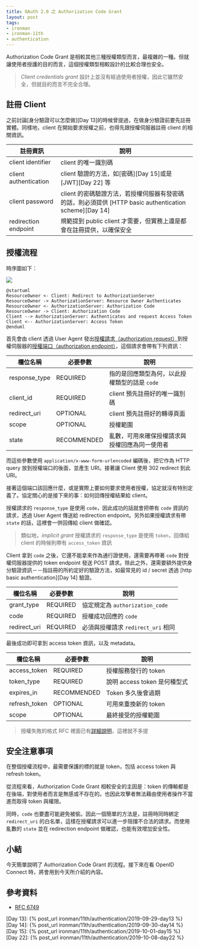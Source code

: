 ```yaml
---
title: OAuth 2.0 之 Authorization Code Grant
layout: post
tags:
- ironman
- ironman-11th
- authentication
---
```


Authorization Code Grant 是相較其他三種授權類型而言，最複雜的一種。但就讓使用者授護的目的而言，這個授權類型相較設計的比較合理也安全。

> *Client credentials grant* 設計上並沒有經過使用者授權，因此它雖然安全，但就目的而言不完全合理。

## 註冊 Client

之前討論[身分驗證可以怎麼做][Day 13]的時候曾提過，在做身分驗證前要先註冊實體。同樣地，client 在開始要求授權之前，也得先跟授權伺服器註冊 client 的相關資訊。

| 註冊資訊 | 說明 |
| --- | --- |
| client identifier | client 的唯一識別碼 |
| client authentication | client 驗證的方法，如[密碼][Day 15]或是 [JWT][Day 22] 等 |
| client password | client 的密碼驗證方法，若授權伺服器有發密碼的話，則必須提供 [HTTP basic authentication scheme][Day 14] |
| redirection endpoint | 規範提到 public client 才需要，但實務上還是都會在註冊提供，以確保安全 |

## 授權流程

時序圖如下：

![](http://www.plantuml.com/plantuml/png/TP1H2i8m44J_FSLS81SeHLfw0A5wWP0C6Am9RZOAdjvAwKTj_DrzE_FOBgiLBVVfC3Ad8ewdLwIWDHYcmAWDHleWT0fDw8jUauItrP3YcVAa_1oQOmrgi59Oi2ypfmTdbNdVNOtO334apttt8brbbnNCFyED4cpq43uAiw9tZZdZacwCQqnhwfPRk6FqytC_)

```
@startuml
ResourceOwner <- Client: Redirect to AuthorizationServer
ResourceOwner -> AuthorizationServer: Resource Owner Authenticates
ResourceOwner <- AuthorizationServer: Authorization Code
ResourceOwner -> Client: Authorization Code
Client --> AuthorizationServer: Authenticates and request Access Token
Client <-- AuthorizationServer: Access Token
@enduml
```

首先會由 client 透過 User Agent 發出[授權請求（authorization request）](https://tools.ietf.org/html/rfc6749#section-4.1.1)到授權伺服器的[授權端口（authorization endpoint）](https://tools.ietf.org/html/rfc6749#section-3.1)，這個請求會帶有下列資訊：

| 欄位名稱 | 必要參數 | 說明 |
| --- | --- | --- |
| response_type | REQUIRED | 指的是回應類型為何，以此授權類型的話是 `code` |
| client_id | REQUIRED | client 預先註冊好的唯一識別碼 |
| redirect_uri | OPTIONAL | client 預先註冊好的轉導頁面 |
| scope | OPTIONAL | 授權範圍 |
| state | RECOMMENDED | 亂數，可用來確保授權請求與授權回應為同一使用者 |

而這些參數使用 `application/x-www-form-urlencoded` 編碼後，把它作為 HTTP query 放到授權端口的後面，並產生 URI。接著讓 Client 使用 302 redirect 到此 URI。

接著這個端口該回應什麼，或是實際上要如何要求使用者授權，協定就沒有特別定義了。協定關心的是接下來的事：如何回傳授權結果給 client。

授權請求的 `response_type` 是使用 `code`，因此成功的話就會把帶有 `code` 資訊的請求，透過 User Agent 傳送給 redirection endpoint。另外如果授權請求有帶 `state` 的話，這裡會一併回傳給 client 做確認。

> 類似地，*implicit grant* 授權請求的 `response_type` 是使用 `token`，回傳給 client 的時候則帶有 `access_token` 資訊 

Client 拿到 `code` 之後，它還不能拿來作為通行證使用，還需要再帶著 `code` 對授權伺服器提供的 token endpoint 發送 POST 請求。除此之外，還需要額外提供身分驗證資訊－－指註冊的所約定好的驗證方法，如最常見的 id / secret 透過 [http basic authentication][Day 14] 驗證。

| 欄位名稱 | 必要參數 | 說明 |
| --- | --- | --- |
| grant_type | REQUIRED | 協定規定為 `authorization_code` |
| code | REQUIRED | 授權成功回應的 `code` |
| redirect_uri | REQUIRED | 必須與授權請求 `redirect_uri` 相同 |

最後成功即可拿到 access token 資訊，以及 metadata。

| 欄位名稱 | 必要參數 | 說明 |
| --- | --- | --- |
| access_token | REQUIRED | 授權服務發行的 token |
| token_type | REQUIRED | 說明 access token 是何種型式 |
| expires_in | RECOMMENDED | Token 多久後會過期 |
| refresh_token | OPTIONAL | 可用來重換新的 token |
| scope | OPTIONAL | 最終接受的授權範圍 |

> 授權失敗的格式 RFC 裡面已有[詳細說明](https://tools.ietf.org/html/rfc6749#section-4.1.2.1)，這裡就不多提

## 安全注意事項

在整個授權流程中，最需要保護的標的就是 token，包括 access token 與 refresh token。

從流程來看，Authorization Code Grant 相較安全的主因是：token 的傳輸都是在後端，對使用者而言是無感或不存在的。也因此攻擊者無法藉由使用者操作不當進而取得 token 與權限。

同時，`code` 也要盡可能避免被偷。因此一個簡單的方法是，註冊時同時綁定 `redirect_uri` 的白名單，這樣在授權請求可以進一步阻擋不合法的請求。而使用亂數的 `state` 並在 redirection endpoint 做確認，也能有效增加安全性。

## 小結

今天簡單說明了 Authorization Code Grant 的流程。接下來在看 OpenID Connect 時，將會用到今天所介紹的內容。

## 參考資料

* [RFC 6749][]

[RFC 6749]: https://tools.ietf.org/html/rfc6749

[Day 13]: {% post_url ironman/11th/authentication/2019-09-29-day13 %}
[Day 14]: {% post_url ironman/11th/authentication/2019-09-30-day14 %}
[Day 15]: {% post_url ironman/11th/authentication/2019-10-01-day15 %}
[Day 22]: {% post_url ironman/11th/authentication/2019-10-08-day22 %}
